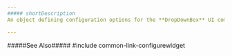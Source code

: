 ```yaml
---
##### shortDescription
An object defining configuration options for the **DropDownBox** UI component.

---
```

#####See Also#####
#include common-link-configurewidget